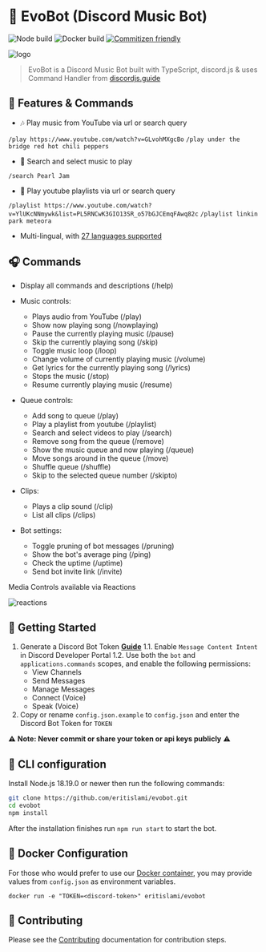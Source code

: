 # 🤖 EvoBot (Discord Music Bot)

![Node build](https://github.com/eritislami/evobot/actions/workflows/node.yml/badge.svg) ![Docker build](https://github.com/eritislami/evobot/actions/workflows/docker.yml/badge.svg) [![Commitizen friendly](https://img.shields.io/badge/commitizen-friendly-brightgreen.svg)](http://commitizen.github.io/cz-cli/)

![logo](https://repository-images.githubusercontent.com/186841818/8aa95700-7730-11e9-84be-e80f28520325)

> EvoBot is a Discord Music Bot built with TypeScript, discord.js & uses Command Handler from [discordjs.guide](https://discordjs.guide)

## 📝 Features & Commands

- 🎶 Play music from YouTube via url or search query

`/play https://www.youtube.com/watch?v=GLvohMXgcBo`
`/play under the bridge red hot chili peppers`

- 🔎 Search and select music to play

`/search Pearl Jam`

- 📃 Play youtube playlists via url or search query

`/playlist https://www.youtube.com/watch?v=YlUKcNNmywk&list=PL5RNCwK3GIO13SR_o57bGJCEmqFAwq82c`
`/playlist linkin park meteora`

- Multi-lingual, with [27 languages supported](./docs/locales.md)

## 🎧 Commands

- Display all commands and descriptions (/help)

- Music controls:
  - Plays audio from YouTube (/play)
  - Show now playing song (/nowplaying)
  - Pause the currently playing music (/pause)
  - Skip the currently playing song (/skip)
  - Toggle music loop (/loop)
  - Change volume of currently playing music (/volume)
  - Get lyrics for the currently playing song (/lyrics)
  - Stops the music (/stop)
  - Resume currently playing music (/resume)
- Queue controls:
  - Add song to queue (/play)
  - Play a playlist from youtube (/playlist)
  - Search and select videos to play (/search)
  - Remove song from the queue (/remove)
  - Show the music queue and now playing (/queue)
  - Move songs around in the queue (/move)
  - Shuffle queue (/shuffle)
  - Skip to the selected queue number (/skipto)
- Clips:
  - Plays a clip sound (/clip)
  - List all clips (/clips)
- Bot settings:
  - Toggle pruning of bot messages (/pruning)
  - Show the bot's average ping (/ping)
  - Check the uptime (/uptime)
  - Send bot invite link (/invite)

Media Controls available via Reactions

![reactions](https://i.imgur.com/0hdUX1C.png)

## 🚀 Getting Started

1. Generate a Discord Bot Token **[Guide](https://discordjs.guide/preparations/setting-up-a-bot-application.html#creating-your-bot)**
1.1. Enable `Message Content Intent` in Discord Developer Portal
1.2. Use both the `bot` and `applications.commands` scopes, and enable the following permissions:
    - View Channels
    - Send Messages
    - Manage Messages
    - Connect (Voice)
    - Speak (Voice)
2. Copy or rename `config.json.example` to `config.json` and enter the Discord Bot Token for `TOKEN`

⚠️ **Note: Never commit or share your token or api keys publicly** ⚠️

## 👾 CLI configuration

Install Node.js 18.19.0 or newer then run the following commands:

```sh
git clone https://github.com/eritislami/evobot.git
cd evobot
npm install
```

After the installation finishes run `npm run start` to start the bot.

## 🐬 Docker Configuration

For those who would prefer to use our [Docker container](https://hub.docker.com/repository/docker/eritislami/evobot), you may provide values from `config.json` as environment variables.

```shell
docker run -e "TOKEN=<discord-token>" eritislami/evobot
```

## 🤝 Contributing

Please see the [Contributing](./CONTRIBUTING.md) documentation for contribution steps.

